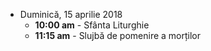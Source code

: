 

* <label>Duminică, 15 aprilie 2018</label>
  * **10:00 am** - Sfânta Liturghie
  * **11:15 am** - Slujbă de pomenire a morților

